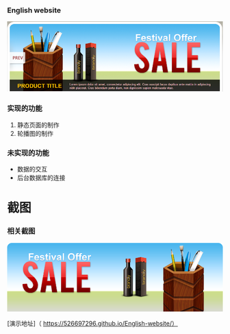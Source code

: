 ### English website
![website](https://github.com/526697296/English-website/blob/master/images/mrz/MrZ_1.png)

### 实现的功能
1. 静态页面的制作
2. 轮播图的制作


### 未实现的功能
*   数据的交互
*   后台数据库的连接

# 截图


### 相关截图
![website](https://github.com/526697296/English-website/blob/master/images/banner/1.png)

[演示地址]（ https://526697296.github.io/English-website/）
